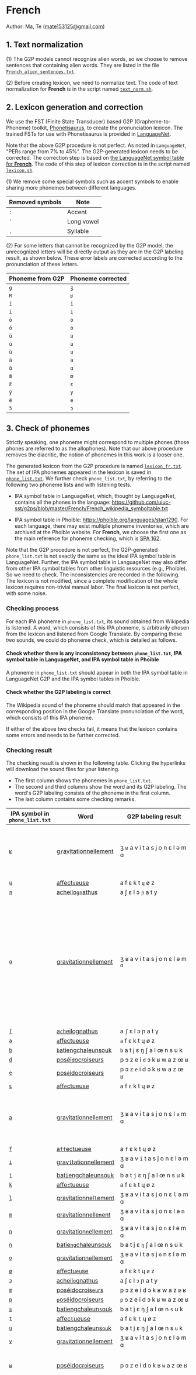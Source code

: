 # French
Author: Ma, Te (mate153125@gmail.com)
## 1. Text normalization 

(1) The G2P models cannot recognize alien words, so we choose to remove sentences that containing alien words. They are listed in the file [`French_alien_sentences.txt`](/home/mate/cat_multilingual/egs/cv-lang10/data-process/fr/French_alien_sentences.txt).

(2) Before creating lexicon, we need to normalize text. The code of text normalization for __French__ is in the script named [`text_norm.sh`](./text_norm.sh).

## 2. Lexicon generation and correction

We use the FST (Finite State Transducer) based G2P (Grapheme-to-Phoneme) toolkit, [Phonetisaurus](https://github.com/AdolfVonKleist/Phonetisaurus), to create the pronunciation lexicon. The trained FSTs for use with Phonetisaurus is provided in [LanguageNet](https://github.com/uiuc-sst/g2ps#languagenet-grapheme-to-phoneme-transducers).

Note that the above G2P procedure is not perfect. As noted in `LanguageNet`, "PERs range from 7% to 45%".
The G2P-generated lexicon needs to be corrected. The correction step is based on [the LanguageNet symbol table for __French__](https://github.com/uiuc-sst/g2ps/blob/master/French/French_wikipedia_symboltable.txt). The code of this step of lexicon correction is in the script named [`lexicon.sh`](./lexicon.sh).

(1) We remove some special symbols such as accent symbols to enable sharing more phonemes between different languages.

| Removed symbols | Note |
| ------ | ------ |
| `ː` | Accent | 
| `ˈ` | Long vowel |
| `ˌ` | Syllable |

(2) For some letters that cannot be recognized by the G2P model, the unrecognized letters will be directly output as they are in the G2P labeling result, as shown below. These error labels are corrected according to the pronunciation of these letters.

| Phoneme from G2P | Phoneme corrected |
| ------ | ------ |
| `g` | `ʒ` |
| `R` | `ʁ` |
| `í` | `i` |
| `ì` | `i` |
| `ò` | `o` |
| `ó` | `o` |
| `ü` | `u` |
| `ú` | `u` |
| `ù` | `u` |
| `á` | `a` |
| `ɑ̃` | `ɑ` |
| `œ̃` | `œ` |
| `ɛ̃` | `ɛ` |
| `ÿ` | `y` |
| `ë` | `e` |
| `ɔ̃` | `ɔ` |

## 3. Check of phonemes

Strictly speaking, one phoneme might correspond to multiple phones (those phones are referred to as the allophones). Note that our above procedure removes the diacritic, the notion of phonemes in this work is a looser one.

The generated lexicon from the G2P procedure is named [`lexicon_fr.txt`](/home/mate/cat_multilingual/egs/cv-lang10/data-process/fr/lexicon_fr.txt). The set of IPA phonemes appeared in the lexicon is saved in [`phone_list.txt`](/home/mate/cat_multilingual/egs/cv-lang10/data-process/fr/phone_list.txt). We further check `phone_list.txt`, by referring to the following two phoneme lists and with listening tests.  

* IPA symbol table in LanguageNet, which, thought by LanguageNet, contains all the phones in the language:
https://github.com/uiuc-sst/g2ps/blob/master/French/French_wikipedia_symboltable.txt
  
* IPA symbol table in Phoible: 
https://phoible.org/languages/stan1290. For each language, there may exist multiple phoneme inventories, which are archived at the Phoible website. 
For __French__, we choose the first one as the main reference for phoneme checking, which is [SPA 162](https://phoible.org/inventories/view/162).

Note that the G2P procedure is not perfect,  the G2P-generated `phone_list.txt` is not exactly the same as the ideal IPA symbol table in LanguageNet. Further, the IPA symbol table in LanguageNet may also differ from other IPA symbol tables from other linguistic resources (e.g., Phoible). So we need to check. The inconsistencies are recorded in the following. The lexicon is not modified, since a complete modification of the whole lexicon requires non-trivial manual labor. The final lexicon is not perfect, with some noise.

### Checking process

For each IPA phoneme in  `phone_list.txt`, its sound obtained from Wikipedia is listened. 
A word, which consists of this IPA phoneme, is arbitrarily chosen from the lexicon and listened from Google Translate.
By comparing these two sounds, we could do phoneme check, which is detailed as follows.

#### Check whether there is any inconsistency between `phone_list.txt`, IPA symbol table in LanguageNet, and IPA symbol table in Phoible
A phoneme in `phone_list.txt` should appear in both the IPA symbol table in LanguageNet G2P and the IPA symbol tables in Phoible.

#### Check whether the G2P labeling is correct
The Wikipedia sound of the phoneme should match that appeared in the corresponding position in the Google Translate pronunciation of the word, which consists of this IPA phoneme.

If either of the above two checks fail, it means that the lexicon contains some errors and needs to be further corrected.

### Checking result

The checking result is shown in the following table. Clicking the hyperlinks will download the sound files for your listening.
* The first column shows the phonemes in `phone_list.txt`.  
* The second and third columns show the word and its G2P labeling. The word's G2P labeling consists of the phoneme in the first column.
* The last column contains some checking remarks.

| IPA symbol in `phone_list.txt` | Word |  <div style="width: 140pt">G2P labeling result | Note |
| ------ | ------ | ------ | ------ |
| [`ʁ`](https://cat-ckpt.oss-cn-beijing.aliyuncs.com/cat-multilingual/cv-lang10/dict/IPA_audio/ʁ.mp3) | [g`r`avitationnellement](https://cat-ckpt.oss-cn-beijing.aliyuncs.com/cat-multilingual/cv-lang10/dict/fr/word_audio/gravitationnellement.mp3) | ʒ `ʁ` a v i t a s j o n ɛ l ə m ɑ | The phoneme `/ʁ/` is not contained in [SPA 162](https://phoible.org/inventories/view/162), but contained in [UZ 2182](https://phoible.org/inventories/view/2182) |
| [`ɥ`](https://cat-ckpt.oss-cn-beijing.aliyuncs.com/cat-multilingual/cv-lang10/dict/IPA_audio/ɥ.mp3) | [affect`u`euse](https://cat-ckpt.oss-cn-beijing.aliyuncs.com/cat-multilingual/cv-lang10/dict/fr/word_audio/affectueuse.mp3) | a f ɛ k t `ɥ` ø z |  |
| [`ɲ`](https://cat-ckpt.oss-cn-beijing.aliyuncs.com/cat-multilingual/cv-lang10/dict/IPA_audio/ɲ.mp3) | [acheilo`gn`athus](https://cat-ckpt.oss-cn-beijing.aliyuncs.com/cat-multilingual/cv-lang10/dict/fr/word_audio/acheilognathus.mp3) | a ʃ ɛ l ɔ `ɲ` a t y |  |
| [`ɑ`](https://cat-ckpt.oss-cn-beijing.aliyuncs.com/cat-multilingual/cv-lang10/dict/IPA_audio/ɑ.mp3) | [gravitationnellement](https://cat-ckpt.oss-cn-beijing.aliyuncs.com/cat-multilingual/cv-lang10/dict/fr/word_audio/gravitationnellement.mp3) | ʒ ʁ a v i t a s j o n ɛ l ə m `ɑ` | Incorrect G2P labeling. The letter `e` is pronounced as `/ə/`, so the phoneme `/ɑ/` needs to be corrected to `/ə/`, and the correct phoneme labeling should be `/ɡ ʁ a v i t a s i o n ɛ l ə m ə n/` after listening |
| [`ʃ`](https://cat-ckpt.oss-cn-beijing.aliyuncs.com/cat-multilingual/cv-lang10/dict/IPA_audio/ʃ.mp3) | [a`ch`eilognathus](https://cat-ckpt.oss-cn-beijing.aliyuncs.com/cat-multilingual/cv-lang10/dict/fr/word_audio/acheilognathus.mp3) | a `ʃ` ɛ l ɔ ɲ a t y |  |
| [`a`](https://cat-ckpt.oss-cn-beijing.aliyuncs.com/cat-multilingual/cv-lang10/dict/IPA_audio/a.mp3) | [`a`ffectueuse](https://cat-ckpt.oss-cn-beijing.aliyuncs.com/cat-multilingual/cv-lang10/dict/fr/word_audio/affectueuse.mp3) | `a` f ɛ k t ɥ ø z |  |
| [`b`](https://cat-ckpt.oss-cn-beijing.aliyuncs.com/cat-multilingual/cv-lang10/dict/IPA_audio/b.mp3) | [`b`atiengchaleunsouk](https://cat-ckpt.oss-cn-beijing.aliyuncs.com/cat-multilingual/cv-lang10/dict/fr/word_audio/batiengchaleunsouk.mp3) | `b` a t j ɛ ŋ ʃ a l œ n s u k |  |
| [`d`](https://cat-ckpt.oss-cn-beijing.aliyuncs.com/cat-multilingual/cv-lang10/dict/IPA_audio/d.mp3) | [poséi`d`ocroiseurs](https://cat-ckpt.oss-cn-beijing.aliyuncs.com/cat-multilingual/cv-lang10/dict/fr/word_audio/poséidocroiseurs.mp3) | p ɔ z e i `d` ɔ k ʁ w a z œ ʁ |  |
| [`e`](https://cat-ckpt.oss-cn-beijing.aliyuncs.com/cat-multilingual/cv-lang10/dict/IPA_audio/e.mp3) | [pos`é`idocroiseurs](http://cat-ckpt.oss-cn-beijing.aliyuncs.com/cat-multilingual/cv-lang10/dict/fr/word_audio/pose%CC%81idocroiseurs.mp3) | p ɔ z `e` i d ɔ k ʁ w a z œ ʁ |  |
| [`ɛ`](https://cat-ckpt.oss-cn-beijing.aliyuncs.com/cat-multilingual/cv-lang10/dict/IPA_audio/ɛ.mp3) | [aff`e`ctueuse](https://cat-ckpt.oss-cn-beijing.aliyuncs.com/cat-multilingual/cv-lang10/dict/fr/word_audio/affectueuse.mp3) | a f `ɛ` k t ɥ ø z |  |
| [`ə`](https://cat-ckpt.oss-cn-beijing.aliyuncs.com/cat-multilingual/cv-lang10/dict/IPA_audio/ə.mp3) | [gravitationnell`e`ment](https://cat-ckpt.oss-cn-beijing.aliyuncs.com/cat-multilingual/cv-lang10/dict/fr/word_audio/gravitationnellement.mp3) | ʒ ʁ a v i t a s j o n ɛ l `ə` m ɑ | The phoneme `/ə/` is not contained in [SPA 162](https://phoible.org/inventories/view/162), but contained in [UZ 2182](https://phoible.org/inventories/view/2182) |
| [`f`](https://cat-ckpt.oss-cn-beijing.aliyuncs.com/cat-multilingual/cv-lang10/dict/IPA_audio/f.mp3) | [a`ff`ectueuse](https://cat-ckpt.oss-cn-beijing.aliyuncs.com/cat-multilingual/cv-lang10/dict/fr/word_audio/affectueuse.mp3) | a `f` ɛ k t ɥ ø z |  |
| [`i`](https://cat-ckpt.oss-cn-beijing.aliyuncs.com/cat-multilingual/cv-lang10/dict/IPA_audio/i.mp3) | [grav`i`tationnellement](https://cat-ckpt.oss-cn-beijing.aliyuncs.com/cat-multilingual/cv-lang10/dict/fr/word_audio/gravitationnellement.mp3) | ʒ ʁ a v `i` t a s j o n ɛ l ə m ɑ |  |
| [`j`](https://cat-ckpt.oss-cn-beijing.aliyuncs.com/cat-multilingual/cv-lang10/dict/IPA_audio/j.mp3) | [bat`i`engchaleunsouk](https://cat-ckpt.oss-cn-beijing.aliyuncs.com/cat-multilingual/cv-lang10/dict/fr/word_audio/batiengchaleunsouk.mp3) | b a t `j` ɛ ŋ ʃ a l œ n s u k |  |
| [`k`](https://cat-ckpt.oss-cn-beijing.aliyuncs.com/cat-multilingual/cv-lang10/dict/IPA_audio/k.mp3) | [affe`c`tueuse](https://cat-ckpt.oss-cn-beijing.aliyuncs.com/cat-multilingual/cv-lang10/dict/fr/word_audio/affectueuse.mp3) | a f ɛ `k` t ɥ ø z |  |
| [`l`](https://cat-ckpt.oss-cn-beijing.aliyuncs.com/cat-multilingual/cv-lang10/dict/IPA_audio/l.mp3) | [gravitationnel`l`ement](https://cat-ckpt.oss-cn-beijing.aliyuncs.com/cat-multilingual/cv-lang10/dict/fr/word_audio/gravitationnellement.mp3) | ʒ ʁ a v i t a s j o n ɛ `l` ə m ɑ |  |
| [`m`](https://cat-ckpt.oss-cn-beijing.aliyuncs.com/cat-multilingual/cv-lang10/dict/IPA_audio/m.mp3) | [gravitationnelle`m`ent](https://cat-ckpt.oss-cn-beijing.aliyuncs.com/cat-multilingual/cv-lang10/dict/fr/word_audio/gravitationnellement.mp3) | ʒ ʁ a v i t a s j o n ɛ l ə `m` ɑ |  |
| [`n`](https://cat-ckpt.oss-cn-beijing.aliyuncs.com/cat-multilingual/cv-lang10/dict/IPA_audio/n.mp3) | [gravitation`n`ellement](https://cat-ckpt.oss-cn-beijing.aliyuncs.com/cat-multilingual/cv-lang10/dict/fr/word_audio/gravitationnellement.mp3) | ʒ ʁ a v i t a s j o `n` ɛ l ə m ɑ |  |
| [`ŋ`](https://cat-ckpt.oss-cn-beijing.aliyuncs.com/cat-multilingual/cv-lang10/dict/IPA_audio/ŋ.mp3) | [batie`ng`chaleunsouk](https://cat-ckpt.oss-cn-beijing.aliyuncs.com/cat-multilingual/cv-lang10/dict/fr/word_audio/batiengchaleunsouk.mp3) | b a t j ɛ `ŋ` ʃ a l œ n s u k |  |
| [`o`](https://cat-ckpt.oss-cn-beijing.aliyuncs.com/cat-multilingual/cv-lang10/dict/IPA_audio/o.mp3) | [gravitati`o`nnellement](https://cat-ckpt.oss-cn-beijing.aliyuncs.com/cat-multilingual/cv-lang10/dict/fr/word_audio/gravitationnellement.mp3) | ʒ ʁ a v i t a s j `o` n ɛ l ə m ɑ |  |
| [`ø`](https://cat-ckpt.oss-cn-beijing.aliyuncs.com/cat-multilingual/cv-lang10/dict/IPA_audio/ø.mp3) | [affectu`eu`se](https://cat-ckpt.oss-cn-beijing.aliyuncs.com/cat-multilingual/cv-lang10/dict/fr/word_audio/affectueuse.mp3) | a f ɛ k t ɥ `ø` z |  |
| [`ɔ`](https://cat-ckpt.oss-cn-beijing.aliyuncs.com/cat-multilingual/cv-lang10/dict/IPA_audio/ɔ.mp3) | [acheil`o`gnathus](https://cat-ckpt.oss-cn-beijing.aliyuncs.com/cat-multilingual/cv-lang10/dict/fr/word_audio/acheilognathus.mp3) | a ʃ ɛ l `ɔ` ɲ a t y |  |
| [`œ`](https://cat-ckpt.oss-cn-beijing.aliyuncs.com/cat-multilingual/cv-lang10/dict/IPA_audio/œ.mp3) | [poséidocrois`eu`rs](https://cat-ckpt.oss-cn-beijing.aliyuncs.com/cat-multilingual/cv-lang10/dict/fr/word_audio/poséidocroiseurs.mp3) | p ɔ z e i d ɔ k ʁ w a z `œ` ʁ |  |
| [`p`](https://cat-ckpt.oss-cn-beijing.aliyuncs.com/cat-multilingual/cv-lang10/dict/IPA_audio/p.mp3) | [`p`oséidocroiseurs](https://cat-ckpt.oss-cn-beijing.aliyuncs.com/cat-multilingual/cv-lang10/dict/fr/word_audio/poséidocroiseurs.mp3) | `p` ɔ z e i d ɔ k ʁ w a z œ ʁ |  |
| [`s`](https://cat-ckpt.oss-cn-beijing.aliyuncs.com/cat-multilingual/cv-lang10/dict/IPA_audio/s.mp3) | [batiengchaleun`s`ouk](https://cat-ckpt.oss-cn-beijing.aliyuncs.com/cat-multilingual/cv-lang10/dict/fr/word_audio/batiengchaleunsouk.mp3) | b a t j ɛ ŋ ʃ a l œ n `s` u k |  |
| [`t`](https://cat-ckpt.oss-cn-beijing.aliyuncs.com/cat-multilingual/cv-lang10/dict/IPA_audio/t.mp3) | [affec`t`ueuse](https://cat-ckpt.oss-cn-beijing.aliyuncs.com/cat-multilingual/cv-lang10/dict/fr/word_audio/affectueuse.mp3) | a f ɛ k `t` ɥ ø z |  |
| [`u`](https://cat-ckpt.oss-cn-beijing.aliyuncs.com/cat-multilingual/cv-lang10/dict/IPA_audio/u.mp3) | [batiengchaleuns`ou`k](https://cat-ckpt.oss-cn-beijing.aliyuncs.com/cat-multilingual/cv-lang10/dict/fr/word_audio/batiengchaleunsouk.mp3) | b a t j ɛ ŋ ʃ a l œ n s `u` k |  |
| [`v`](https://cat-ckpt.oss-cn-beijing.aliyuncs.com/cat-multilingual/cv-lang10/dict/IPA_audio/v.mp3) | [gra`v`itationnellement](https://cat-ckpt.oss-cn-beijing.aliyuncs.com/cat-multilingual/cv-lang10/dict/fr/word_audio/gravitationnellement.mp3) | ʒ ʁ a `v` i t a s j o n ɛ l ə m ɑ |  |
| [`w`](https://cat-ckpt.oss-cn-beijing.aliyuncs.com/cat-multilingual/cv-lang10/dict/IPA_audio/w.mp3) | [poséidocr`o`iseurs](https://cat-ckpt.oss-cn-beijing.aliyuncs.com/cat-multilingual/cv-lang10/dict/fr/word_audio/poséidocroiseurs.mp3) | p ɔ z e i d ɔ k ʁ `w` a z œ ʁ | The letter `oi` is pronounced as `/w a/` |
| [`x`](https://cat-ckpt.oss-cn-beijing.aliyuncs.com/cat-multilingual/cv-lang10/dict/IPA_audio/x.mp3) | [`j`uanele](https://cat-ckpt.oss-cn-beijing.aliyuncs.com/cat-multilingual/cv-lang10/dict/fr/word_audio/juanele.mp3) | `x` w a n ɛ l | Incorrect G2P labeling. The phoneme `/x/` is not contained in any phoneme tables of LanguageNet or Phoible, and the correct phoneme labeling should be `/w a n ɛ l/` after listening |
| [`y`](https://cat-ckpt.oss-cn-beijing.aliyuncs.com/cat-multilingual/cv-lang10/dict/IPA_audio/y.mp3) | [acheilognath`u`s](https://cat-ckpt.oss-cn-beijing.aliyuncs.com/cat-multilingual/cv-lang10/dict/fr/word_audio/acheilognathus.mp3) | a ʃ ɛ l ɔ ɲ a t `y` | Incorrect G2P labeling. The correct phoneme labeling should be `/a ʃ ɛ l ɔ ɲ a tʃ u s/` after listening |
| [`z`](https://cat-ckpt.oss-cn-beijing.aliyuncs.com/cat-multilingual/cv-lang10/dict/IPA_audio/z.mp3) | [po`s`éidocroiseurs](https://cat-ckpt.oss-cn-beijing.aliyuncs.com/cat-multilingual/cv-lang10/dict/fr/word_audio/poséidocroiseurs.mp3) | p ɔ `z` e i d ɔ k ʁ w a z œ ʁ |  |
| [`ʒ`](https://cat-ckpt.oss-cn-beijing.aliyuncs.com/cat-multilingual/cv-lang10/dict/IPA_audio/ʒ.mp3) | [`g`ravitationnellement](https://cat-ckpt.oss-cn-beijing.aliyuncs.com/cat-multilingual/cv-lang10/dict/fr/word_audio/gravitationnellement.mp3) | `ʒ` ʁ a v i t a s j o n ɛ l ə m ɑ | Incorrect G2P labeling. The letter `g` is pronounced as `/ɡ/`, so the phoneme `/ʒ/` needs to be corrected to `/ɡ/`, and the correct phoneme labeling should be `/ɡ ʁ a v i t a s i o n ɛ l ə m ə n/` |



